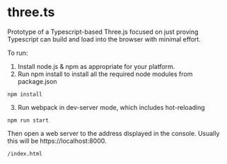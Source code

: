 # three.ts

Prototype of a Typescript-based Three.js focused on just proving Typescript can build and load into the browser with minimal effort.

To run:

1. Install node.js & npm as appropriate for your platform.
2. Run npm install to install all the required node modules from package.json

```
npm install
```
 
3. Run webpack in dev-server mode, which includes hot-reloading

```
npm run start
```
 
Then open a web server to the address displayed in the console.  Usually this will be https://localhost:8000.

```
/index.html
```

